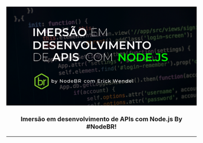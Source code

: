 <p align="center">
  <a href="" rel="noopener">
 <img width=705px src="readme-files/Full_size_Capas_fundo_curso.png" alt="logo"></a>
</p>

<h3 align="center">Imersão em desenvolvimento de APIs com Node.js By #NodeBR!</h3>

<div align="center">


</div>

---
